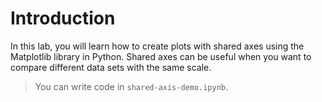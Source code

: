 # Introduction

In this lab, you will learn how to create plots with shared axes using the Matplotlib library in Python. Shared axes can be useful when you want to compare different data sets with the same scale.

> You can write code in `shared-axis-demo.ipynb`.
